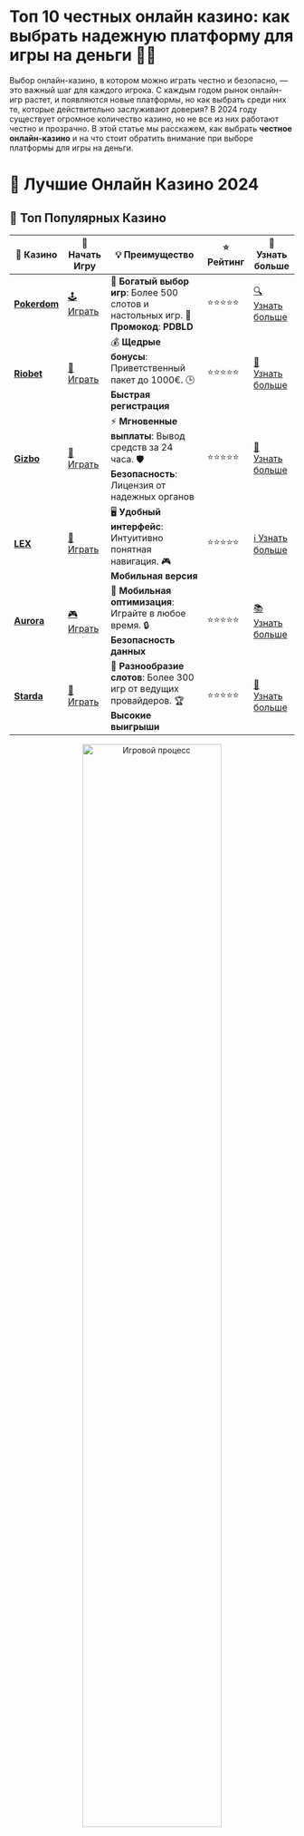 # **Топ 10 честных онлайн казино: как выбрать надежную платформу для игры на деньги 🎰💸**

Выбор онлайн-казино, в котором можно играть честно и безопасно, — это важный шаг для каждого игрока. С каждым годом рынок онлайн-игр растет, и появляются новые платформы, но как выбрать среди них те, которые действительно заслуживают доверия? В 2024 году существует огромное количество казино, но не все из них работают честно и прозрачно. В этой статье мы расскажем, как выбрать **честное онлайн-казино** и на что стоит обратить внимание при выборе платформы для игры на деньги. 

# 🎰 Лучшие Онлайн Казино 2024

## 🌟 Топ Популярных Казино

| 🎲 **Казино** | 🔗 **Начать Игру** | 💡 **Преимущество** | ⭐ **Рейтинг** | 🔗 **Узнать больше** |
|--------------|---------------------|---------------------|----------------|----------------------|
| [**Pokerdom**](https://brandplay.link/4k77v2yx) | [🕹️ Играть](https://brandplay.link/4k77v2yx) | 🎉 **Богатый выбор игр**: Более 500 слотов и настольных игр. 🎁 **Промокод**: **PDBLD** | ⭐⭐⭐⭐⭐ | [🔍 Узнать больше](https://brandplay.link/4k77v2yx) |
| [**Riobet**](https://brandplay.link/7xBLTPyj) | [🎰 Играть](https://brandplay.link/7xBLTPyj) | 💰 **Щедрые бонусы**: Приветственный пакет до 1000€. 🕒 **Быстрая регистрация** | ⭐⭐⭐⭐⭐ | [📖 Узнать больше](https://brandplay.link/7xBLTPyj) |
| [**Gizbo**](https://brandplay.link/bprXw4YV) | [🎲 Играть](https://brandplay.link/bprXw4YV) | ⚡ **Мгновенные выплаты**: Вывод средств за 24 часа. 🛡️ **Безопасность**: Лицензия от надежных органов | ⭐⭐⭐⭐⭐ | [📝 Узнать больше](https://brandplay.link/bprXw4YV) |
| [**LEX**](https://brandplay.link/zW4hdDFV) | [🤑 Играть](https://brandplay.link/zW4hdDFV) | 🖥️ **Удобный интерфейс**: Интуитивно понятная навигация. 🎮 **Мобильная версия** | ⭐⭐⭐⭐⭐ | [ℹ️ Узнать больше](https://brandplay.link/zW4hdDFV) |
| [**Aurora**](https://10trafic-stat2.com/click/668546556bcc6313411604bd/6766/13032/subaccount) | [🎮 Играть](https://10trafic-stat2.com/click/668546556bcc6313411604bd/6766/13032/subaccount) | 📱 **Мобильная оптимизация**: Играйте в любое время. 🔒 **Безопасность данных** | ⭐⭐⭐⭐⭐ | [📚 Узнать больше](https://10trafic-stat2.com/click/668546556bcc6313411604bd/6766/13032/subaccount) |
| [**Starda**](https://brandplay.link/fB7xwRFL) | [🎯 Играть](https://brandplay.link/fB7xwRFL) | 🎰 **Разнообразие слотов**: Более 300 игр от ведущих провайдеров. 🏆 **Высокие выигрыши** | ⭐⭐⭐⭐⭐ | [🔎 Узнать больше](https://brandplay.link/fB7xwRFL) |

<div align="center">
    <img src="https://i.pinimg.com/originals/87/9e/b9/879eb9354dd0699582408b68f2e253b2.gif" alt="Игровой процесс" width="70%">
</div>

## 💎 Лучшие Бонусы и Акции

| 🎲 **Казино** | 🔗 **Начать Игру** | 💡 **Преимущество** | ⭐ **Рейтинг** | 🔗 **Узнать больше** |
|--------------|---------------------|---------------------|----------------|----------------------|
| [**Kometa**](https://brandplay.link/8ZymQJV8) | [🎰 Играть](https://brandplay.link/8ZymQJV8) | 🎁 **Эксклюзивные бонусы**: Регулярные акции и промо. 🔄 **Программы лояльности** | ⭐⭐⭐⭐☆ | [🔍 Узнать больше](https://brandplay.link/8ZymQJV8) |
| [**R7**](https://brandplay.link/bMd3Yjsw) | [🕹️ Играть](https://brandplay.link/bMd3Yjsw) | 🕒 **Круглосуточная поддержка**: Всегда на связи. 💸 **Высокие лимиты** | ⭐⭐⭐⭐☆ | [📖 Узнать больше](https://brandplay.link/bMd3Yjsw) |
| [**7K**](https://brandplay.link/BvQyFShp) | [🎲 Играть](https://brandplay.link/BvQyFShp) | 🌟 **Эксклюзивные бонусы**: Только для VIP игроков. 🎉 **Сезонные акции** | ⭐⭐⭐⭐☆ | [📝 Узнать больше](https://brandplay.link/BvQyFShp) |
| [**Kent**](https://brandplay.link/Fv2WP3js) | [🤑 Играть](https://brandplay.link/Fv2WP3js) | 📈 **Высокий RTP**: Более 98%. 💼 **Профессиональная поддержка** | ⭐⭐⭐⭐☆ | [ℹ️ Узнать больше](https://brandplay.link/Fv2WP3js) |
| [**1Xslots**](https://brandplay.link/hSB1khtr) | [🎮 Играть](https://brandplay.link/hSB1khtr) | 🎉 **Множество акций**: Еженедельные бонусы и турниры. 🛡️ **Безопасность** | ⭐⭐⭐⭐☆ | [📚 Узнать больше](https://brandplay.link/hSB1khtr) |
| [**Gama**](https://brandplay.link/j6NMKsDz) | [🎯 Играть](https://brandplay.link/j6NMKsDz) | 🔍 **Интуитивный интерфейс**: Легкость использования. 🏅 **Престижные турниры** | ⭐⭐⭐⭐☆ | [🔎 Узнать больше](https://brandplay.link/j6NMKsDz) |

<div align="center">
    <img src="https://i.pinimg.com/originals/87/9e/b9/879eb9354dd0699582408b68f2e253b2.gif" alt="Игровой процесс" width="70%">
</div>

## 🚀 Быстрые Выигрыши и Поддержка

| 🎲 **Казино** | 🔗 **Начать Игру** | 💡 **Преимущество** | ⭐ **Рейтинг** | 🔗 **Узнать больше** |
|--------------|---------------------|---------------------|----------------|----------------------|
| [**Onion**](https://brandplay.link/zBGRVpQ9) | [🎰 Играть](https://brandplay.link/zBGRVpQ9) | 🤑 **Низкие ставки**: Идеально для начинающих. 🔄 **Быстрые выводы** | ⭐⭐⭐⭐☆ | [🔍 Узнать больше](https://brandplay.link/zBGRVpQ9) |
| [**Чемпион**](https://temon-gter.cfd/go/lRq?p80412p304504pcc44t17455) | [🕹️ Играть](https://temon-gter.cfd/go/lRq?p80412p304504pcc44t17455) | 🏅 **Лояльная программа**: Награды за активность. 🎁 **Ежемесячные бонусы** | ⭐⭐⭐⭐☆ | [📖 Узнать больше](https://temon-gter.cfd/go/lRq?p80412p304504pcc44t17455) |
| [**Vavada**](https://vavadapartner.pro/?promo=ea5c9275-6854-4505-94fc-95ab18221945-linkb2) | [🎲 Играть](https://vavadapartner.pro/?promo=ea5c9275-6854-4505-94fc-95ab18221945-linkb2) | 🚀 **Быстрая регистрация**: Начните играть мгновенно. 🔐 **Безопасные транзакции** | ⭐⭐⭐⭐☆ | [📝 Узнать больше](https://vavadapartner.pro/?promo=ea5c9275-6854-4505-94fc-95ab18221945-linkb2) |
| [**Friends**](https://gofriends.kim/linkb2) | [🤑 Играть](https://gofriends.kim/linkb2) | 🤝 **Социальные игры**: Играйте с друзьями. 🌐 **Мультиплатформенность** | ⭐⭐⭐⭐☆ | [ℹ️ Узнать больше](https://gofriends.kim/linkb2) |
| [**1WIN**](https://brandplay.link/smXVpBbG) | [🎮 Играть](https://brandplay.link/smXVpBbG) | 🏆 **Спортивные ставки**: Широкий выбор видов спорта. 💵 **Высокие коэффициенты** | ⭐⭐⭐⭐☆ | [📚 Узнать больше](https://brandplay.link/smXVpBbG) |
| [**Drip**](https://drp-ircp01.com/c07e6a3db) | [🎯 Играть](https://drp-ircp01.com/c07e6a3db) | 🌐 **Инновационные игры**: Новейшие игровые технологии. 🛡️ **Высокая безопасность** | ⭐⭐⭐⭐☆ | [🔎 Узнать больше](https://drp-ircp01.com/c07e6a3db) |
| [**JoyCasino**](https://rpc30.call2me.pro/?/ru/registration?apkpop=0&partner=p24970p3291217pc98f) | [🎰 Играть](https://rpc30.call2me.pro/?/ru/registration?apkpop=0&partner=p24970p3291217pc98f) | 🎁 **Приятные бонусы**: Ежедневные акции и подарки. 🕹️ **Разнообразие игр** | ⭐⭐⭐⭐☆ | [🔍 Узнать больше](https://rpc30.call2me.pro/?/ru/registration?apkpop=0&partner=p24970p3291217pc98f) |

<div align="center">
    <img src="https://i.pinimg.com/originals/87/9e/b9/879eb9354dd0699582408b68f2e253b2.gif" alt="Игровой процесс" width="70%">
</div>
---

✨ **Выбирайте лучшее казино для себя и наслаждайтесь игрой! Удачи!** ✨
![Честное онлайн казино](https://i.pinimg.com/originals/a9/29/6e/a9296ea1cf6a7c20a985e593451f0323.png)

## Как выбрать честное онлайн казино? 🔍

При выборе онлайн-казино для игры на реальные деньги важно учитывать несколько факторов, которые могут гарантировать честность и безопасность. Ниже приведены ключевые аспекты, на которые стоит обратить внимание:

### 1. **Лицензия и регуляция 🔒**

Каждое честное казино должно иметь действующую лицензию от авторитетного регулирующего органа. Наиболее признанные лицензии в мире выдаются такими учреждениями, как:
- **UK Gambling Commission**
- **Malta Gaming Authority (MGA)**
- **Curacao eGaming**
- **Gibraltar Regulatory Authority**

Наличие лицензии означает, что казино прошло строгую проверку и соблюдает законы, касающиеся справедливости и безопасности игр.

### 2. **Прозрачность в выплатах и условиях 🎯**

Честные казино всегда публикуют информацию о вероятности выигрыша, правилах и условиях ставок, а также обеспечивают прозрачность в процессе выплат. Обратите внимание на **условия бонусов**, **ограничения по выводу средств** и **сроки обработки запросов на вывод**.

### 3. **Отзывчивое и профессиональное обслуживание игроков 💬**

Репутация казино часто зависит от качества его службы поддержки. Честные онлайн-казино предлагают круглосуточную поддержку через различные каналы: чат, email, телефон. Профессиональная и быстрая помощь — это признак надежной платформы.

### 4. **Рейтинг и отзывы игроков ⭐**

Проверенные отзывы игроков являются отличным источником информации о честности казино. Убедитесь, что казино имеет хорошие оценки на независимых форумах и агрегаторах. Рейтинг на таких сайтах, как **Trustpilot**, **AskGamblers**, или **CasinoMeister**, может помочь вам выбрать действительно надежную платформу.

## Почему важно выбрать честное казино? 🤔

Выбор честного онлайн-казино имеет несколько критически важных аспектов:
- **Безопасность личных данных**: Легальные и честные казино обеспечивают защиту данных игроков с помощью современных технологий шифрования (например, SSL).
- **Честные игры**: В честных казино используются сертифицированные программные решения от проверенных провайдеров (например, **NetEnt**, **Microgaming**, **Pragmatic Play**), что гарантирует отсутствие манипуляций с результатами игр.
- **Справедливые выплаты**: Казино с честной политикой выплат всегда осуществляют переводы в сроки и без задержек.

## Топ 10 честных онлайн казино 2024 года 💎

При выборе казино, важно понимать, что, хотя большинство онлайн-казино на данный момент имеют лицензии и работают на честных условиях, качество сервиса и общий опыт могут различаться. Вот список проверенных, надежных и **честных онлайн-казино**, которые заслужили доверие игроков:

### 1. **Play Fortuna** 🎰  
- Лицензия: MGA  
- Отзывы: Отличная репутация среди игроков  
- Преимущества: Быстрые выплаты, бонусы для новых игроков

### 2. **JoyCasino** 💸  
- Лицензия: Curacao  
- Отзывы: Положительные оценки на игровых форумах  
- Преимущества: Отличные бонусные предложения и широкий выбор игр

### 3. **1Xslots** 🎲  
- Лицензия: Curacao  
- Отзывы: Высокие рейтинги на независимых сайтах  
- Преимущества: Огромный выбор слотов, быстрые транзакции

### 4. **Vavada** 🎯  
- Лицензия: MGA  
- Отзывы: Отличная служба поддержки и честные игры  
- Преимущества: Удобный интерфейс, быстрые выплаты

### 5. **Pin-Up Casino** 💰  
- Лицензия: Curacao  
- Отзывы: Отличная репутация в игровом сообществе  
- Преимущества: Множество акций и турниров, разнообразие игр

### 6. **Gama Casino** 🏆  
- Лицензия: MGA  
- Отзывы: Хорошие оценки игроков за честность и прозрачность  
- Преимущества: Регулярные бонусы и широкая линейка игр

### 7. **Fresh Casino** 🌱  
- Лицензия: Curacao  
- Отзывы: Позитивные отклики от игроков на форумах  
- Преимущества: Хорошие условия для новичков, легкость в выводе средств

### 8. **Drip Casino** 💦  
- Лицензия: MGA  
- Отзывы: Пользуется доверием среди игроков  
- Преимущества: Простой интерфейс и множество платежных систем для удобства игроков

### 9. **Sol Casino** 🌞  
- Лицензия: Curacao  
- Отзывы: Достойная репутация, хорошая служба поддержки  
- Преимущества: Бесплатные спины и бонусы, быстрые выплаты

### 10. **Rox Casino** 💎  
- Лицензия: Curacao  
- Отзывы: Отличная репутация среди игроков  
- Преимущества: Быстрые выплаты и широкий выбор игр

## Советы для безопасной игры в честных казино 🛡️

1. **Чтение условий**: Всегда внимательно читайте условия бонусов и игры в казино.
2. **Использование проверенных методов оплаты**: Используйте проверенные платежные системы для внесения депозитов и вывода выигрышей.
3. **Поддержка ответственной игры**: Выбирайте казино, которые пропагандируют ответственный подход к игре и имеют опции для ограничения ставок.

## Заключение: как выбрать честное онлайн казино? 🎉

Выбор **честного онлайн-казино** — это не только вопрос безопасности, но и качества игры. Обратите внимание на лицензии, прозрачность работы и отзывы других игроков. Все казино из нашего списка зарекомендовали себя как надежные и честные платформы, с которыми можно играть с уверенностью. Помните, что азартные игры должны быть в первую очередь развлекательными, поэтому играйте ответственно и получайте удовольствие от процесса!

Удачи вам в игре и больших выигрышей! 🍀💰
